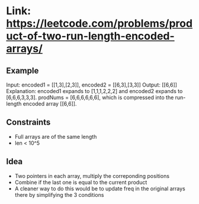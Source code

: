 # Link: https://leetcode.com/problems/product-of-two-run-length-encoded-arrays/

## Example

Input: encoded1 = [[1,3],[2,3]], encoded2 = [[6,3],[3,3]]
Output: [[6,6]]
Explanation: encoded1 expands to [1,1,1,2,2,2] and encoded2 expands to [6,6,6,3,3,3].
prodNums = [6,6,6,6,6,6], which is compressed into the run-length encoded array [[6,6]].

## Constraints

- Full arrays are of the same length
- len < 10^5

## Idea

- Two pointers in each array, multiply the correponding positions
- Combine if the last one is equal to the current product
- A cleaner way to do this would be to update freq in the original arrays there by simplifying the 3 conditions
